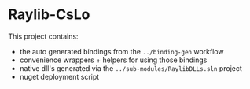 # Raylib-CsLo
This project contains:
- the auto generated bindings from the `../binding-gen` workflow
- convenience wrappers + helpers for using those bindings
- native dll's generated via the `../sub-modules/RaylibDLLs.sln` project
- nuget deployment script